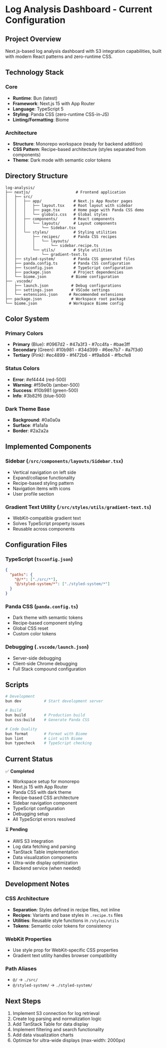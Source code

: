 # Log Analysis Dashboard - Current Configuration

## Project Overview
Next.js-based log analysis dashboard with S3 integration capabilities, built with modern React patterns and zero-runtime CSS.

## Technology Stack

### Core
- **Runtime**: Bun (latest)
- **Framework**: Next.js 15 with App Router
- **Language**: TypeScript 5
- **Styling**: Panda CSS (zero-runtime CSS-in-JS)
- **Linting/Formatting**: Biome

### Architecture
- **Structure**: Monorepo workspace (ready for backend addition)
- **CSS Pattern**: Recipe-based architecture (styles separated from components)
- **Theme**: Dark mode with semantic color tokens

## Directory Structure
```
log-analysis/
├── nextjs/                    # Frontend application
│   ├── src/
│   │   ├── app/              # Next.js App Router pages
│   │   │   ├── layout.tsx    # Root layout with sidebar
│   │   │   ├── page.tsx      # Home page with Panda CSS demo
│   │   │   └── globals.css   # Global styles
│   │   ├── components/       # React components
│   │   │   └── layouts/      # Layout components
│   │   │       └── Sidebar.tsx
│   │   └── styles/           # Styling utilities
│   │       ├── recipes/      # Panda CSS recipes
│   │       │   └── layouts/
│   │       │       └── sidebar.recipe.ts
│   │       └── utils/        # Style utilities
│   │           └── gradient-text.ts
│   ├── styled-system/        # Panda CSS generated files
│   ├── panda.config.ts       # Panda CSS configuration
│   ├── tsconfig.json         # TypeScript configuration
│   ├── package.json          # Project dependencies
│   └── biome.json           # Biome configuration
├── .vscode/
│   ├── launch.json          # Debug configurations
│   ├── settings.json        # VSCode settings
│   └── extensions.json     # Recommended extensions
├── package.json             # Workspace root package
└── biome.json              # Workspace Biome config
```

## Color System

### Primary Colors
- **Primary** (Blue): #0967d2 - #47a3f3 - #7cc4fa - #bae3ff
- **Secondary** (Green): #10b981 - #34d399 - #6ee7b7 - #a7f3d0
- **Tertiary** (Pink): #ec4899 - #f472b6 - #f9a8d4 - #fbcfe8

### Status Colors
- **Error**: #ef4444 (red-500)
- **Warning**: #f59e0b (amber-500)
- **Success**: #10b981 (green-500)
- **Info**: #3b82f6 (blue-500)

### Dark Theme Base
- **Background**: #0a0a0a
- **Surface**: #1a1a1a
- **Border**: #2a2a2a

## Implemented Components

### Sidebar (`/src/components/layouts/Sidebar.tsx`)
- Vertical navigation on left side
- Expand/collapse functionality
- Recipe-based styling pattern
- Navigation items with icons
- User profile section

### Gradient Text Utility (`/src/styles/utils/gradient-text.ts`)
- WebKit-compatible gradient text
- Solves TypeScript property issues
- Reusable across components

## Configuration Files

### TypeScript (`tsconfig.json`)
```json
{
  "paths": {
    "@/*": ["./src/*"],
    "@/styled-system/*": ["./styled-system/*"]
  }
}
```

### Panda CSS (`panda.config.ts`)
- Dark theme with semantic tokens
- Recipe-based component styling
- Global CSS reset
- Custom color tokens

### Debugging (`.vscode/launch.json`)
- Server-side debugging
- Client-side Chrome debugging
- Full Stack compound configuration

## Scripts
```bash
# Development
bun dev          # Start development server

# Build
bun build        # Production build
bun css:build    # Generate Panda CSS

# Code Quality
bun format       # Format with Biome
bun lint         # Lint with Biome
bun typecheck    # TypeScript checking
```

## Current Status
✅ **Completed**
- Workspace setup for monorepo
- Next.js 15 with App Router
- Panda CSS with dark theme
- Recipe-based CSS architecture
- Sidebar navigation component
- TypeScript configuration
- Debugging setup
- All TypeScript errors resolved

⏳ **Pending**
- AWS S3 integration
- Log data fetching and parsing
- TanStack Table implementation
- Data visualization components
- Ultra-wide display optimization
- Backend service (when needed)

## Development Notes

### CSS Architecture
- **Separation**: Styles defined in recipe files, not inline
- **Recipes**: Variants and base styles in `.recipe.ts` files
- **Utilities**: Reusable style functions in `/styles/utils`
- **Tokens**: Semantic color tokens for consistency

### WebKit Properties
- Use style prop for WebKit-specific CSS properties
- Gradient text utility handles browser compatibility

### Path Aliases
- `@/` → `./src/`
- `@/styled-system/` → `./styled-system/`

## Next Steps
1. Implement S3 connection for log retrieval
2. Create log parsing and normalization logic
3. Add TanStack Table for data display
4. Implement filtering and search functionality
5. Add data visualization charts
6. Optimize for ultra-wide displays (max-width: 2000px)